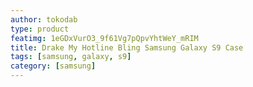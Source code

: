 ```yaml
---
author: tokodab
type: product
featimg: 1eGDxVurO3_9f61Vg7pQpvYhtWeY_mRIM
title: Drake My Hotline Bling Samsung Galaxy S9 Case
tags: [samsung, galaxy, s9]
category: [samsung]
---
```

